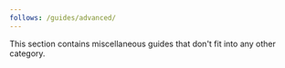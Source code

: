 ```yaml
---
follows: /guides/advanced/
---
```


This section contains miscellaneous guides that don't fit into any other category.